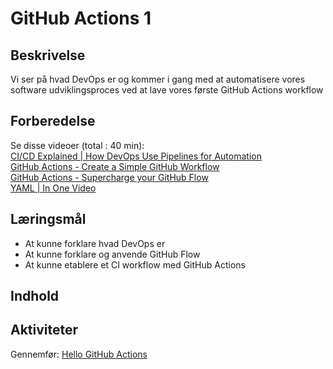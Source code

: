 # GitHub Actions 1

## Beskrivelse
Vi ser på hvad DevOps er og kommer i gang med at automatisere vores software udviklingsproces ved at lave vores første GitHub Actions workflow

## Forberedelse
Se disse videoer (total : 40 min):  
[CI/CD Explained | How DevOps Use Pipelines for Automation](https://www.youtube.com/watch?v=M4CXOocovZ4)  
[GitHub Actions - Create a Simple GitHub Workflow](https://www.youtube.com/watch?v=sZ_Z8l95g4s)    
[GitHub Actions - Supercharge your GitHub Flow](https://www.youtube.com/watch?v=cP0I9w2coGU)  
[YAML | In One Video](https://www.youtube.com/watch?v=cdLNKUoMc6c)


## Læringsmål
- At kunne forklare hvad DevOps er  
- At kunne forklare og anvende GitHub Flow
- At kunne etablere et CI workflow med GitHub Actions

## Indhold

## Aktiviteter
Gennemfør: [Hello GitHub Actions](https://github.com/skills/hello-github-actions)
